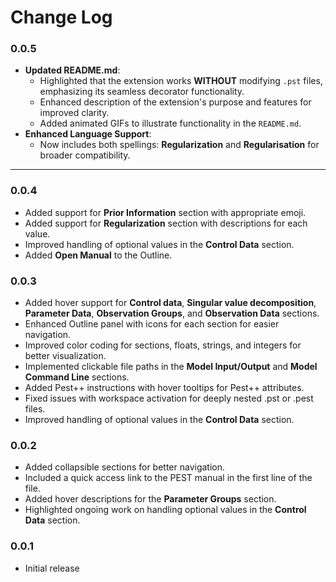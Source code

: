 # Change Log

### 0.0.5

- **Updated README.md**:
  - Highlighted that the extension works **WITHOUT** modifying `.pst` files, emphasizing its seamless decorator functionality.
  - Enhanced description of the extension's purpose and features for improved clarity.
  - Added animated GIFs to illustrate functionality in the `README.md`.
- **Enhanced Language Support**:
  - Now includes both spellings: **Regularization** and **Regularisation** for broader compatibility.

---

### 0.0.4

- Added support for **Prior Information** section with appropriate emoji.
- Added support for **Regularization** section with descriptions for each value.
- Improved handling of optional values in the **Control Data** section.
- Added **Open Manual** to the Outline.

### 0.0.3

- Added hover support for **Control data**, **Singular value decomposition**, **Parameter Data**, **Observation Groups**, and **Observation Data** sections.
- Enhanced Outline panel with icons for each section for easier navigation.
- Improved color coding for sections, floats, strings, and integers for better visualization.
- Implemented clickable file paths in the **Model Input/Output** and **Model Command Line** sections.
- Added Pest++ instructions with hover tooltips for Pest++ attributes.
- Fixed issues with workspace activation for deeply nested .pst or .pest files.
- Improved handling of optional values in the **Control Data** section.

### 0.0.2

- Added collapsible sections for better navigation.
- Included a quick access link to the PEST manual in the first line of the file.
- Added hover descriptions for the **Parameter Groups** section.
- Highlighted ongoing work on handling optional values in the **Control Data** section.

### 0.0.1

- Initial release